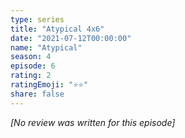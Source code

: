 ```yaml
---
type: series
title: "Atypical 4x6"
date: "2021-07-12T00:00:00"
name: "Atypical"
season: 4
episode: 6
rating: 2
ratingEmoji: "⭐️⭐️"
share: false
---
```


*[No review was written for this episode]*
